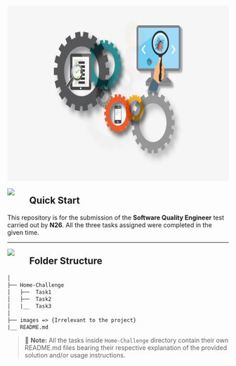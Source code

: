 <p align="center"><img src="images/Top.png" width="700px" height="400"/></p>

<img align="left" src="https://user-images.githubusercontent.com/65415371/124739629-f43cde80-df11-11eb-9033-c5d1d7194f03.png" width="50px" />

## Quick Start

This repository is for the submission of the **Software Quality Engineer** test carried out by **N26**. All the three tasks assigned were completed in the given time.
<br/>

---

<img align="left" src="https://user-images.githubusercontent.com/65415371/124740181-74634400-df12-11eb-929c-9aa1bf060806.png" width="50px" />

## Folder Structure

    │
    ├── Home-Challenge
    │   ├──  Task1
    │   ├──  Task2
    │   |__  Task3
    │
    ├── images => {Irrelevant to the project}
    |__ README.md

> 📃 **Note:** All the tasks inside `Home-Challenge` directory contain their own README.md files bearing their respective explanation of the provided solution and/or usage instructions.

